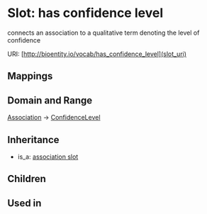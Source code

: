 # Slot: has confidence level


connects an association to a qualitative term denoting the level of confidence

URI: [http://bioentity.io/vocab/has_confidence_level](slot_uri)
## Mappings

## Domain and Range

[Association](Association.md) -> [ConfidenceLevel](ConfidenceLevel.md)
## Inheritance

 *  is_a: [association slot](association_slot.md)
## Children

## Used in

